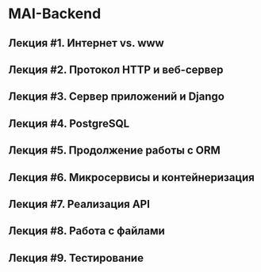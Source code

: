 # MAI-Backend
## Лекция #1. Интернет vs. www
## Лекция #2. Протокол HTTP и веб-сервер
## Лекция #3. Сервер приложений и Django
## Лекция #4. PostgreSQL
## Лекция #5. Продолжение работы с ORM
## Лекция #6. Микросервисы и контейнеризация
## Лекция #7. Реализация API
## Лекция #8. Работа с файлами
## Лекция #9. Тестирование
